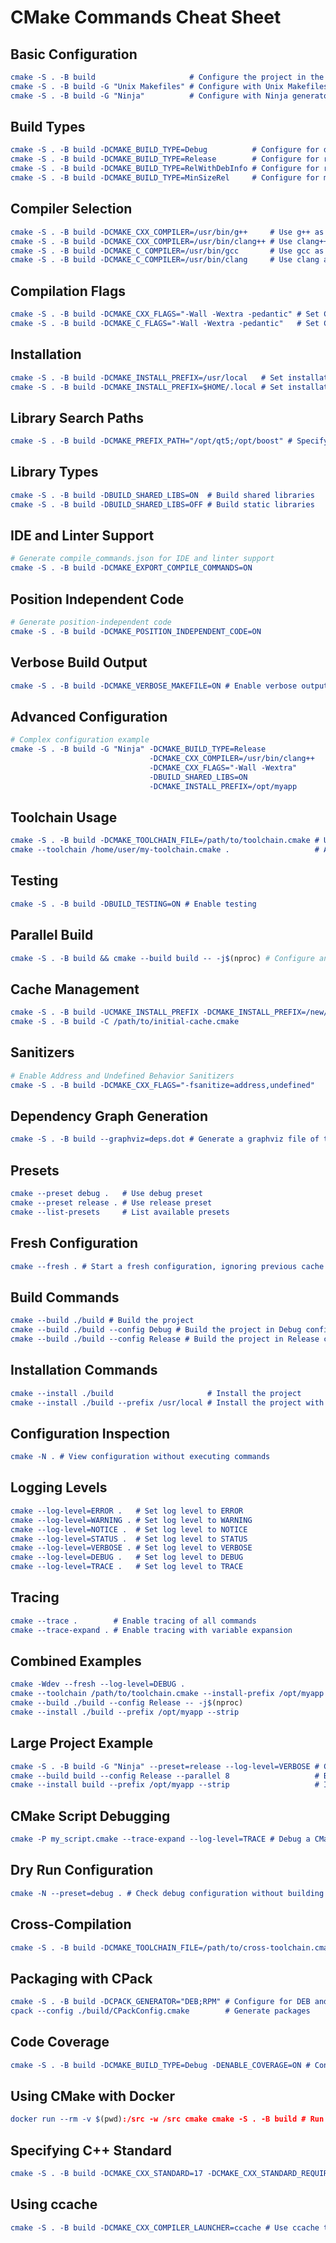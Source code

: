 # CMake Commands Cheat Sheet

## Basic Configuration

```cmake
cmake -S . -B build                     # Configure the project in the 'build' directory
cmake -S . -B build -G "Unix Makefiles" # Configure with Unix Makefiles generator
cmake -S . -B build -G "Ninja"          # Configure with Ninja generator
```

## Build Types

```cmake
cmake -S . -B build -DCMAKE_BUILD_TYPE=Debug          # Configure for debug build
cmake -S . -B build -DCMAKE_BUILD_TYPE=Release        # Configure for release build
cmake -S . -B build -DCMAKE_BUILD_TYPE=RelWithDebInfo # Configure for release build with debug info
cmake -S . -B build -DCMAKE_BUILD_TYPE=MinSizeRel     # Configure for minimum size release
```

## Compiler Selection

```cmake
cmake -S . -B build -DCMAKE_CXX_COMPILER=/usr/bin/g++     # Use g++ as C++ compiler
cmake -S . -B build -DCMAKE_CXX_COMPILER=/usr/bin/clang++ # Use clang++ as C++ compiler
cmake -S . -B build -DCMAKE_C_COMPILER=/usr/bin/gcc       # Use gcc as C compiler
cmake -S . -B build -DCMAKE_C_COMPILER=/usr/bin/clang     # Use clang as C compiler
```

## Compilation Flags

```cmake
cmake -S . -B build -DCMAKE_CXX_FLAGS="-Wall -Wextra -pedantic" # Set C++ compilation flags
cmake -S . -B build -DCMAKE_C_FLAGS="-Wall -Wextra -pedantic"   # Set C compilation flags
```

## Installation

```cmake
cmake -S . -B build -DCMAKE_INSTALL_PREFIX=/usr/local   # Set installation prefix to /usr/local
cmake -S . -B build -DCMAKE_INSTALL_PREFIX=$HOME/.local # Set installation prefix to user's local directory
```

## Library Search Paths

```cmake
cmake -S . -B build -DCMAKE_PREFIX_PATH="/opt/qt5;/opt/boost" # Specify additional paths to search for libraries
```

## Library Types

```cmake
cmake -S . -B build -DBUILD_SHARED_LIBS=ON  # Build shared libraries
cmake -S . -B build -DBUILD_SHARED_LIBS=OFF # Build static libraries
```

## IDE and Linter Support

```cmake
# Generate compile_commands.json for IDE and linter support
cmake -S . -B build -DCMAKE_EXPORT_COMPILE_COMMANDS=ON 
```

## Position Independent Code

```cmake
# Generate position-independent code
cmake -S . -B build -DCMAKE_POSITION_INDEPENDENT_CODE=ON 
```

## Verbose Build Output

```cmake
cmake -S . -B build -DCMAKE_VERBOSE_MAKEFILE=ON # Enable verbose output during build
```

## Advanced Configuration

```cmake
# Complex configuration example
cmake -S . -B build -G "Ninja" -DCMAKE_BUILD_TYPE=Release 
                               -DCMAKE_CXX_COMPILER=/usr/bin/clang++ 
                               -DCMAKE_CXX_FLAGS="-Wall -Wextra" 
                               -DBUILD_SHARED_LIBS=ON 
                               -DCMAKE_INSTALL_PREFIX=/opt/myapp 
```

## Toolchain Usage

```cmake
cmake -S . -B build -DCMAKE_TOOLCHAIN_FILE=/path/to/toolchain.cmake # Use a specific toolchain file
cmake --toolchain /home/user/my-toolchain.cmake .                   # Alternative toolchain specification
```

## Testing

```cmake
cmake -S . -B build -DBUILD_TESTING=ON # Enable testing
```

## Parallel Build

```cmake
cmake -S . -B build && cmake --build build -- -j$(nproc) # Configure and build using all available cores
```

## Cache Management

```cmake
cmake -S . -B build -UCMAKE_INSTALL_PREFIX -DCMAKE_INSTALL_PREFIX=/new/path # Unset a cached variable and set a new value
cmake -S . -B build -C /path/to/initial-cache.cmake                         # Load initial cache file
```

## Sanitizers

```cmake
# Enable Address and Undefined Behavior Sanitizers
cmake -S . -B build -DCMAKE_CXX_FLAGS="-fsanitize=address,undefined" 
```

## Dependency Graph Generation

```cmake
cmake -S . -B build --graphviz=deps.dot # Generate a graphviz file of the dependency graph
```

## Presets

```cmake
cmake --preset debug .   # Use debug preset
cmake --preset release . # Use release preset
cmake --list-presets     # List available presets
```

## Fresh Configuration

```cmake
cmake --fresh . # Start a fresh configuration, ignoring previous cache
```

## Build Commands

```cmake
cmake --build ./build # Build the project
cmake --build ./build --config Debug # Build the project in Debug configuration
cmake --build ./build --config Release # Build the project in Release configuration
```

## Installation Commands

```cmake
cmake --install ./build                     # Install the project
cmake --install ./build --prefix /usr/local # Install the project with a specific prefix
```

## Configuration Inspection

```cmake
cmake -N . # View configuration without executing commands
```

## Logging Levels

```cmake
cmake --log-level=ERROR .   # Set log level to ERROR
cmake --log-level=WARNING . # Set log level to WARNING
cmake --log-level=NOTICE .  # Set log level to NOTICE
cmake --log-level=STATUS .  # Set log level to STATUS
cmake --log-level=VERBOSE . # Set log level to VERBOSE
cmake --log-level=DEBUG .   # Set log level to DEBUG
cmake --log-level=TRACE .   # Set log level to TRACE
```

## Tracing

```cmake
cmake --trace .        # Enable tracing of all commands
cmake --trace-expand . # Enable tracing with variable expansion
```

## Combined Examples

```cmake
cmake -Wdev --fresh --log-level=DEBUG .                                                   # Fresh configuration with developer warnings and debug logging
cmake --toolchain /path/to/toolchain.cmake --install-prefix /opt/myapp --preset release . # Use toolchain, set install prefix, and use release preset
cmake --build ./build --config Release -- -j$(nproc)                                      # Build in Release config using all cores
cmake --install ./build --prefix /opt/myapp --strip                                       # Install with stripping symbols
```

## Large Project Example

```cmake
cmake -S . -B build -G "Ninja" --preset=release --log-level=VERBOSE # Configure large project
cmake --build build --config Release --parallel 8                   # Build large project using 8 cores
cmake --install build --prefix /opt/myapp --strip                   # Install large project
```

## CMake Script Debugging

```cmake
cmake -P my_script.cmake --trace-expand --log-level=TRACE # Debug a CMake script
```

## Dry Run Configuration

```cmake
cmake -N --preset=debug . # Check debug configuration without building
```

## Cross-Compilation

```cmake
cmake -S . -B build -DCMAKE_TOOLCHAIN_FILE=/path/to/cross-toolchain.cmake # Configure for cross-compilation
```

## Packaging with CPack

```cmake
cmake -S . -B build -DCPACK_GENERATOR="DEB;RPM" # Configure for DEB and RPM package generation
cpack --config ./build/CPackConfig.cmake        # Generate packages
```

## Code Coverage

```cmake
cmake -S . -B build -DCMAKE_BUILD_TYPE=Debug -DENABLE_COVERAGE=ON # Configure for code coverage analysis
```

## Using CMake with Docker

```cmake
docker run --rm -v $(pwd):/src -w /src cmake cmake -S . -B build # Run CMake in a Docker container
```

## Specifying C++ Standard

```cmake
cmake -S . -B build -DCMAKE_CXX_STANDARD=17 -DCMAKE_CXX_STANDARD_REQUIRED=ON # Use C++17 and require it
```

## Using ccache

```cmake
cmake -S . -B build -DCMAKE_CXX_COMPILER_LAUNCHER=ccache # Use ccache to speed up repeated builds
```
